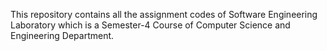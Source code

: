 This repository contains all the assignment codes of Software Engineering Laboratory  which is a Semester-4 Course of Computer Science and Engineering Department.
